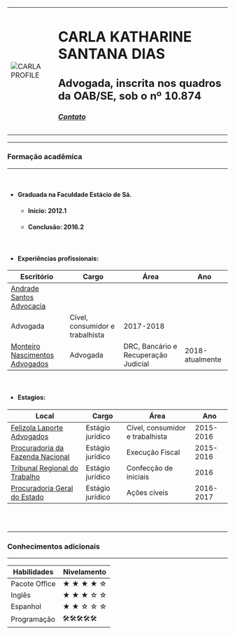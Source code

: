 <!DOCTYPE html>
<html lang="en" dir="ltr">
<head>
  <meta charset="utf-8">
  <title>CK's personal site</title>
</head>
<body>
<table>
  <tr>
    <td>
      <img src="FOTO_2.png" ALT="CARLA PROFILE">
      </td>
      <td>
        <h1> CARLA KATHARINE SANTANA DIAS</h1>
      <P>
          <H2>Advogada, inscrita nos quadros da OAB/SE, sob o nº 10.874
          </H2>
        </p>
        <h5><a href="contatos.html">Contato</a></h5>
      </td>
  </tr>
</table>
<hr />
<h3>
  <strong>Formação acadêmica
  </strong>
</h3>
<hr />
  <br />
<p>
<h4>
  <ul>
    <li>
    Graduada na Faculdade Estácio de Sá.
  </li>
  <h4><ul>
    <li>
      Inicio: 2012.1</li></ul></h4>
  <h4><ul><li>Conclusão: 2016.2</li></h4></ul></p>
  <br />
  <p>
  <h4>
  <ul>
    <li>
    Experiências profissionais:
    </li>
  </ul>
  </h4>
  <table cellspacing="10">
    <thead>
      <th>
        Escritório
      </th>
        <th>
        Cargo
      </th>
      <th>
  Área
</th>
      <th>
        Ano
      </th>
    </thead>
    <tr>
      <td>
      <a href="https://www.andradesantosadvocacia.com.br/"> Andrade Santos Advocacia</a>
      </td>
    </tr>
            <td>
        Advogada
      </td>
      <td>
  Cível, consumidor e trabalhista
</td>
      <td>
        2017-2018
      </td>
          </tr>
    <tr>
      <td>
        <a href="https://www.monteironascimento.com.br/"> Monteiro Nascimentos Advogados</a>
      </td>
      <td>
        Advogada
      </td>
          <td>
      DRC, Bancário e Recuperação Judicial
    </td>
    <td>
    2018-atualmente
  </td>
      </tr>
  </table>
    <br />
<P>
<h4>
  <ul>
      <li>
  Estagios:
</li>
</ul>
</h4>
</P>
<table cellspacing="10">
  <thead>
    <th>
      Local
    </th>
    <th>
      Cargo
    </th>
    <th>
      Área
    </th>
    <th>
      Ano
    </th>
  </thead>
  <tr>
    <td>
      <a href="https://felizola-laporte-advogados.negocio.site/"> Felizola Laporte Advogados</a>
    </td>
    <tD>
      Estágio jurídico
    </tD>
    <td>
      Cível, consumidor e trabalhista
    </td>
    <td>
      2015-2016
    </td>
  </tr>
  <tr>
    <td>
      <a href="https://www2.pgfn.fazenda.gov.br/ecac/contribuinte/siteEnderecos/enderecos.jsf?codigoProcuradoria=5100">Procuradoria da Fazenda Nacional</a>
    </td>
    <tD>
      Estágio jurídico
    </tD>
    <td>
      Execução Fiscal
    </td>
    <td>
      2015-2016
    </td>
  </tr>
  <tr>
    <td>
      <a href="https://www.trt20.jus.br/">Tribunal Regional do Trabalho</a>
    </td>
    <tD>
      Estágio jurídico
    </tD>
    <td>
      Confecção de iniciais
    </td>
    <td>
      2016
    </td>
  </tr>
  <tr>
    <td>
      <a href="https://www.pge.se.gov.br/institucional/procuradores/">Procuradoria Geral do Estado</a>
    </td>
    <tD>
      Estágio jurídico
    </tD>
    <td>
      Ações cíveis
    </td>
    <td>
      2016-2017
    </td>
  </tr>
</table>
<br />
<br />
<hr />
<h3><strong>Conhecimentos adicionais</strong></h3>
<hr />
<table cellspacing="10">
  <thead>
    <th>
      Habilidades
    </th>
    <th>
      Nivelamento
    </th>
  </thead>
  <tr>
    <td>
    Pacote Office
    </td>
    <td>
      &#9733
      &#9733
      &#9733
      &#9733
      &#9734
    </td>
  </tr>
  <tr>
    <td>
      Inglês
    </td>
    <td>
      &#9733
      &#9733
      &#9733
      &#9734
      &#9734
    </td>
  </tr>
  <tr>
    <td>
      Espanhol
    </td>
    <td>
      &#9733
      &#9733
      &#9734
      &#9734
      &#9734
    </td>
  </tr>
  <tr>
    <td>
      Programação
    </td>
    <td>
      🛠🛠🛠🛠🛠
    </td>
  </tr>
</table>
</p>
</body>
</html>
